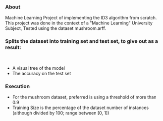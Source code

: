 <h3>About</h3>
Machine Learning Project of implementing the ID3 algorithm from scratch. <br>
This project was done in the context of a "Machine Learning" University Subject, Tested using the dataset mushroom.arff.<br>
<h3>Splits the dataset into training set and test set, to give out as a result:</h3><br>
<ul>
    <li>A visual tree of the model</li>
    <li>The accuracy on the test set</li>
</ul>
<h3>Execution</h3>
<ul>
    <li>For the mushroom dataset, preferred is using a threshold of more than 0.9</li>
    <li>Training Size is the percentage of the dataset number of instances (although divided by 100; range between [0, 1])</li>
</ul>
